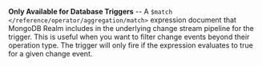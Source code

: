 **Only Available for Database Triggers** -- A
`$match </reference/operator/aggregation/match>` expression document
that MongoDB Realm includes in the underlying change stream pipeline for
the trigger. This is useful when you want to filter change events beyond
their operation type. The trigger will only fire if the expression
evaluates to true for a given change event.
